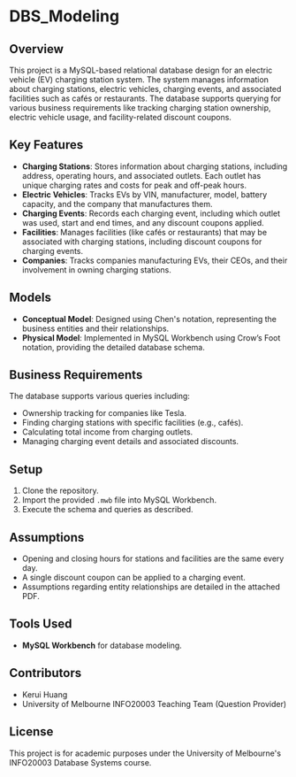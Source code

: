 # DBS_Modeling

## Overview
This project is a MySQL-based relational database design for an electric vehicle (EV) charging station system. The system manages information about charging stations, electric vehicles, charging events, and associated facilities such as cafés or restaurants. The database supports querying for various business requirements like tracking charging station ownership, electric vehicle usage, and facility-related discount coupons.

## Key Features
- **Charging Stations**: Stores information about charging stations, including address, operating hours, and associated outlets. Each outlet has unique charging rates and costs for peak and off-peak hours.
- **Electric Vehicles**: Tracks EVs by VIN, manufacturer, model, battery capacity, and the company that manufactures them.
- **Charging Events**: Records each charging event, including which outlet was used, start and end times, and any discount coupons applied.
- **Facilities**: Manages facilities (like cafés or restaurants) that may be associated with charging stations, including discount coupons for charging events.
- **Companies**: Tracks companies manufacturing EVs, their CEOs, and their involvement in owning charging stations.

## Models
- **Conceptual Model**: Designed using Chen's notation, representing the business entities and their relationships.
- **Physical Model**: Implemented in MySQL Workbench using Crow’s Foot notation, providing the detailed database schema.

## Business Requirements
The database supports various queries including:
- Ownership tracking for companies like Tesla.
- Finding charging stations with specific facilities (e.g., cafés).
- Calculating total income from charging outlets.
- Managing charging event details and associated discounts.

## Setup
1. Clone the repository.
2. Import the provided `.mwb` file into MySQL Workbench.
3. Execute the schema and queries as described.

## Assumptions
- Opening and closing hours for stations and facilities are the same every day.
- A single discount coupon can be applied to a charging event.
- Assumptions regarding entity relationships are detailed in the attached PDF.

## Tools Used
- **MySQL Workbench** for database modeling.

## Contributors
- Kerui Huang
- University of Melbourne INFO20003 Teaching Team (Question Provider)

## License
This project is for academic purposes under the University of Melbourne's INFO20003 Database Systems course.
